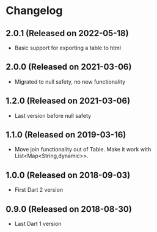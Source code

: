 # Changelog

## 2.0.1 (Released on 2022-05-18)
- Basic support for exporting a table to html

## 2.0.0 (Released on 2021-03-06)
- Migrated to null safety, no new functionality

## 1.2.0 (Released on 2021-03-06)
- Last version before null safety

## 1.1.0 (Released on 2019-03-16)
- Move join functionality out of Table.  Make it work with List<Map<String,dynamic>>.

## 1.0.0 (Released on 2018-09-03)
- First Dart 2 version

## 0.9.0 (Released on 2018-08-30)
- Last Dart 1 version